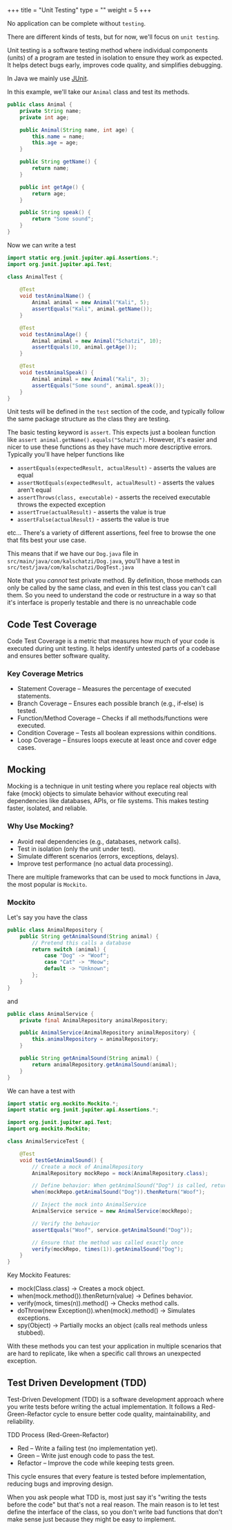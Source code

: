 +++
title = "Unit Testing"
type = ""
weight = 5
+++

No application can be complete without `testing`.

There are different kinds of tests, but for now, we'll focus on `unit testing`.

Unit testing is a software testing method where individual components (units) of a program are tested in isolation to ensure they work as expected. It helps detect bugs early, improves code quality, and simplifies debugging.

In Java we mainly use [JUnit](https://junit.org/junit5/).

In this example, we'll take our `Animal` class and test its methods.

```java
public class Animal {
    private String name;
    private int age;

    public Animal(String name, int age) {
        this.name = name;
        this.age = age;
    }

    public String getName() {
        return name;
    }

    public int getAge() {
        return age;
    }

    public String speak() {
        return "Some sound";
    }
}
```

Now we can write a test 

```java
import static org.junit.jupiter.api.Assertions.*;
import org.junit.jupiter.api.Test;

class AnimalTest {
    
    @Test
    void testAnimalName() {
        Animal animal = new Animal("Kali", 5);
        assertEquals("Kali", animal.getName());
    }

    @Test
    void testAnimalAge() {
        Animal animal = new Animal("Schatzi", 10);
        assertEquals(10, animal.getAge());
    }

    @Test
    void testAnimalSpeak() {
        Animal animal = new Animal("Kali", 3);
        assertEquals("Some sound", animal.speak());
    }
}
```

Unit tests will be defined in the `test` section of the code, and typically follow the same package structure as the class they are testing.

The basic testing keyword is `assert`. This expects just a boolean function like `assert animal.getName().equals("Schatzi")`.
However, it's easier and nicer to use these functions as they have much more descriptive errors. Typically you'll have helper functions like

- `assertEquals(expectedResult, actualResult)` - asserts the values are equal
- `assertNotEquals(expectedResult, actualResult)` - asserts the values aren't equal
- `assertThrows(class, executable)` - asserts the received executable throws the expected exception
- `assertTrue(actualResult)` - asserts the value is true
- `assertFalse(actualResult)` - asserts the value is true

etc...
There's a variety of different assertions, feel free to browse the one that fits best your use case. 

This means that if we have our `Dog.java` file in `src/main/java/com/kalschatzi/Dog.java`, you'll have a test in `src/test/java/com/kalschatzi/DogTest.java`

Note that you *cannot* test private method. By definition, those methods can only be called by the same class, and even in this test class you can't call them. So you need to understand the code or restructure in a way so that it's interface is properly testable and there is no unreachable code


## Code Test Coverage

Code Test Coverage is a metric that measures how much of your code is executed during unit testing. It helps identify untested parts of a codebase and ensures better software quality.

### Key Coverage Metrics

* Statement Coverage – Measures the percentage of executed statements.
* Branch Coverage – Ensures each possible branch (e.g., if-else) is tested.
* Function/Method Coverage – Checks if all methods/functions were executed.
* Condition Coverage – Tests all boolean expressions within conditions.
* Loop Coverage – Ensures loops execute at least once and cover edge cases.

## Mocking

Mocking is a technique in unit testing where you replace real objects with fake (mock) objects to simulate behavior without executing real dependencies like databases, APIs, or file systems. This makes testing faster, isolated, and reliable.


### Why Use Mocking?

* Avoid real dependencies (e.g., databases, network calls).
* Test in isolation (only the unit under test).
* Simulate different scenarios (errors, exceptions, delays).
* Improve test performance (no actual data processing).

There are multiple frameworks that can be used to mock functions in Java, the most popular is `Mockito`.
### Mockito

Let's say you have the class 

```java
public class AnimalRepository {
    public String getAnimalSound(String animal) {
        // Pretend this calls a database
        return switch (animal) {
            case "Dog" -> "Woof";
            case "Cat" -> "Meow";
            default -> "Unknown";
        };
    }
}
````

and

```java
public class AnimalService {
    private final AnimalRepository animalRepository;

    public AnimalService(AnimalRepository animalRepository) {
        this.animalRepository = animalRepository;
    }

    public String getAnimalSound(String animal) {
        return animalRepository.getAnimalSound(animal);
    }
}
```

We can have a test with

```java
import static org.mockito.Mockito.*;
import static org.junit.jupiter.api.Assertions.*;

import org.junit.jupiter.api.Test;
import org.mockito.Mockito;

class AnimalServiceTest {

    @Test
    void testGetAnimalSound() {
        // Create a mock of AnimalRepository
        AnimalRepository mockRepo = mock(AnimalRepository.class);

        // Define behavior: When getAnimalSound("Dog") is called, return "Woof"
        when(mockRepo.getAnimalSound("Dog")).thenReturn("Woof");

        // Inject the mock into AnimalService
        AnimalService service = new AnimalService(mockRepo);

        // Verify the behavior
        assertEquals("Woof", service.getAnimalSound("Dog"));

        // Ensure that the method was called exactly once
        verify(mockRepo, times(1)).getAnimalSound("Dog");
    }
}
```

Key Mockito Features:

* mock(Class.class) → Creates a mock object.
* when(mock.method()).thenReturn(value) → Defines behavior.
* verify(mock, times(n)).method() → Checks method calls.
* doThrow(new Exception()).when(mock).method() → Simulates exceptions.
* spy(Object) → Partially mocks an object (calls real methods unless stubbed).

With these methods you can test your application in multiple scenarios that are hard to replicate, like when a specific call throws an unexpected exception.

## Test Driven Development (TDD)

Test-Driven Development (TDD) is a software development approach where you write tests before writing the actual implementation. It follows a Red-Green-Refactor cycle to ensure better code quality, maintainability, and reliability.

TDD Process (Red-Green-Refactor)

* Red – Write a failing test (no implementation yet).
* Green – Write just enough code to pass the test.
* Refactor – Improve the code while keeping tests green.

This cycle ensures that every feature is tested before implementation, reducing bugs and improving design.

When you ask people what TDD is, most just say it's "writing the tests before the code" but that's not a real reason. The main reason is to let test define the interface of the class, so you don't write bad functions that don't make sense just because they might be easy to implement.



